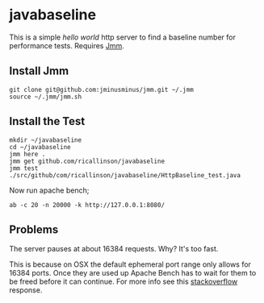 # javabaseline

This is a simple _hello world_ http server to find a baseline number for performance tests. Requires [Jmm](https://github.com/jminusminus/jmm).

## Install Jmm

	git clone git@github.com:jminusminus/jmm.git ~/.jmm
	source ~/.jmm/jmm.sh

## Install the Test

	mkdir ~/javabaseline
	cd ~/javabaseline
	jmm here .
	jmm get github.com/ricallinson/javabaseline
	jmm test ./src/github/com/ricallinson/javabaseline/HttpBaseline_test.java

Now run apache bench;

	ab -c 20 -n 20000 -k http://127.0.0.1:8080/

## Problems

The server pauses at about 16384 requests. Why? It's too fast.

This is because on OSX the default ephemeral port range only allows for 16384 ports. Once they are used up Apache Bench has to wait for them to be freed before it can continue. For more info see this [stackoverflow](http://stackoverflow.com/questions/1216267/ab-program-freezes-after-lots-of-requests-why/1217100#1217100) response.
